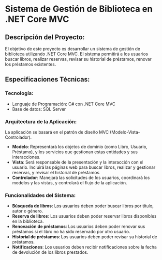 # **Sistema de Gestión de Biblioteca en .NET Core MVC**

## Descripción del Proyecto:

El objetivo de este proyecto es desarrollar un sistema de gestión de biblioteca utilizando .NET Core MVC. El sistema permitirá a los usuarios buscar libros, realizar reservas, revisar su historial de préstamos, renovar los préstamos existentes.

## Especificaciones Técnicas:

### Tecnología:

- Lenguaje de Programación: C# con .NET Core MVC
- Base de datos: SQL Server

### Arquitectura de la Aplicación:

La aplicación se basará en el patrón de diseño MVC (Modelo-Vista-Controlador).

- **Modelo**: Representará los objetos de dominio (como Libro, Usuario, Préstamo), y los servicios que gestionan estas entidades y sus interacciones.
- **Vista**: Será responsable de la presentación y la interacción con el usuario. Incluirá las páginas web para buscar libros, realizar y gestionar reservas, y revisar el historial de préstamos.
- **Controlador**: Manejará las solicitudes de los usuarios, coordinará los modelos y las vistas, y controlará el flujo de la aplicación.

### Funcionalidades del Sistema:

- **Búsqueda de libros**: Los usuarios deben poder buscar libros por título, autor o género.
- **Reserva de libros**: Los usuarios deben poder reservar libros disponibles en la biblioteca.
- **Renovación de préstamos**: Los usuarios deben poder renovar sus préstamos si el libro no ha sido reservado por otro usuario.
- **Historial de préstamos**: Los usuarios deben poder revisar su historial de préstamos.
- **Notificaciones**: Los usuarios deben recibir notificaciones sobre la fecha de devolución de los libros prestados.
